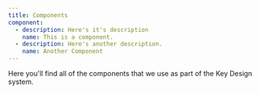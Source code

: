 ```yaml
---
title: Components
component:
  - description: Here's it's description
    name: This is a component.
  - description: Here's another description.
    name: Another Component
---
```

Here you'll find all of the components that we use as part of the Key Design system.
